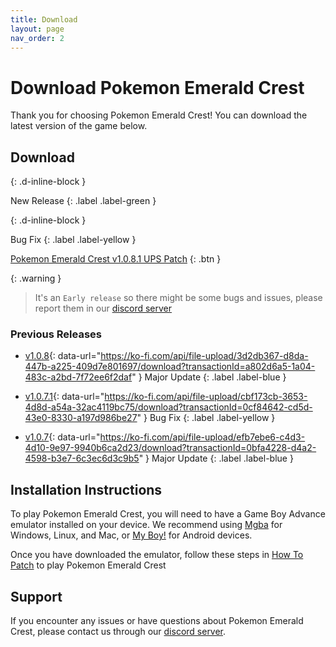 ```yaml
---
title: Download
layout: page
nav_order: 2
---
```


# Download Pokemon Emerald Crest

Thank you for choosing Pokemon Emerald Crest! You can download the latest version of the game below.

## Download 
{: .d-inline-block }

New Release 
{: .label .label-green }

{: .d-inline-block }

Bug Fix
{: .label .label-yellow }

<a href="#" class="btn download-btn" data-url="https://ko-fi.com/api/file-upload/ac19cd89-3abb-4c8f-926a-5553413447f5/download?transactionId=2d6f01d1-e733-4529-aeb7-d4136ecf0320">Pokemon Emerald Crest v1.0.8.1 UPS Patch</a>
{: .btn }

{: .warning }
> It's an `Early release` so there might be some bugs and issues, please report them in our [discord server]

### Previous Releases

- [v1.0.8](#){: data-url="https://ko-fi.com/api/file-upload/3d2db367-d8da-447b-a225-409d7e801697/download?transactionId=a802d6a5-1a04-483c-a2bd-7f72ee6f2daf" }
    Major Update
    {: .label .label-blue }

- [v1.0.7.1](#){: data-url="https://ko-fi.com/api/file-upload/cbf173cb-3653-4d8d-a54a-32ac4119bc75/download?transactionId=0cf84642-cd5d-43e0-8330-a197d986be27" }
    Bug Fix
    {: .label .label-yellow }

- [v1.0.7](#){: data-url="https://ko-fi.com/api/file-upload/efb7ebe6-c4d3-4d10-9e97-9940b6ca2d23/download?transactionId=0bfa4228-d4a2-4598-b3e7-6c3ec6d3c9b5" }
    Major Update
    {: .label .label-blue }

<script>
  // Get the download button element and the previous release links
  const downloadBtn = document.querySelector('.download-btn');
  const prevReleaseLinks = document.querySelectorAll('[data-url]');

  // Add a click event listener to each previous release link
  prevReleaseLinks.forEach(link => {
    link.addEventListener('click', function(event) {
      event.preventDefault(); // Prevent the link from navigating to a new page
      const url = this.getAttribute('data-url'); // Get the URL of the selected version
      downloadBtn.setAttribute('href', url); // Update the download button's link
      downloadBtn.innerHTML = this.textContent; // Update the download button's text
      downloadBtn.scrollIntoView(); // Scroll to the download button
    });
  });
</script>

## Installation Instructions

To play Pokemon Emerald Crest, you will need to have a Game Boy Advance emulator installed on your device. We recommend using [Mgba](https://vba-m.com/) for Windows, Linux, and Mac, or [My Boy!](https://play.google.com/store/apps/details?id=com.fastemulator.gba) for Android devices.

Once you have downloaded the emulator, follow these steps in [How To Patch](https://aaghatislive.github.io/RomHacksStudio/HowToPatch.html) to play Pokemon Emerald Crest

## Support

If you encounter any issues or have questions about Pokemon Emerald Crest, please contact us through our [discord server].

[discord server]: https://discord.gg/aaghat-s-server-965900074532081674 
